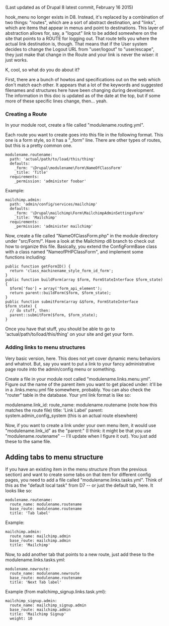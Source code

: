 (Last updated as of Drupal 8 latest commit, February 16 2015)

hook_menu no longer exists in D8. Instead, it's replaced by a combination of two things: "routes", which are a sort of abstract destination, and "links", which are items that appear in menus and point to destinations. This layer of abstraction allows for, say, a "logout" link to be added somewhere on the site that points to a ROUTE for logging out. That route tells you where the actual link destination is, though. That means that if the User system decides to change the Logout URL from "user/logout" to "user/escape", they just make that change in the Route and your link is never the wiser: it just works.

K, cool, so what do you do about it?

First, there are a bunch of howtos and specifications out on the web which don't match each other. It appears that a lot of the keywords and suggested filenames and structures here have been changing during development. The information in this doc is updated as of the date at the top, but if some more of these specific lines change, then... yeah.

### Creating a Route
In your module root, create a file called "modulename.routing.yml".

Each route you want to create goes into this file in the following format. This one is a form style, so it has a "_form" line. There are other types of routes, but this is a pretty common one.

```
modulename.routename:
  path: 'actual/path/to/load/this/thing'
  defaults:
    _form: '\Drupal\modulename\Form\NameOfClassForm'
    _title: 'Title'
  requirements:
    _permission: 'administer foobar'
```
Example:
```
mailchimp.admin:
  path: 'admin/config/services/mailchimp'
  defaults:
    _form: '\Drupal\mailchimp\Form\MailchimpAdminSettingsForm'
    _title: 'Mailchimp'
  requirements:
    _permission: 'administer mailchimp'
```

Now, create a file called "NameOfClassForm.php" in the module directory under "src/Form/". Have a look at the Mailchimp d8 branch to check out how to organize this file. Basically, you extend the ConfigFormBase class with a class named "NameofPHPClassForm", and implement some functions including:
```
public function getFormID() {
  return 'class_machinename_style_form_id_form';
}
public function buildForm(array $form, FormStateInterface $form_state) {
  $form['foo'] = array('form_api_element');
  return parent::buildForm($form, $form_state);
}
public function submitForm(array &$form, FormStateInterface $form_state) {
  // do stuff, then:
  parent::submitForm($form, $form_state);
}
```

Once you have that stuff, you should be able to go to 'actual/path/to/load/this/thing' on your site and get your form.

### Adding links to menu structures

Very basic version, here. This does not yet cover dynamic menu behaviors and whatnot. But, say you want to put a link to your fancy administrative page route into the admin/config menu or something.

Create a file in your module root called "modulename.links.menu.yml". Figure out the name of the parent item you want to get placed under: it'll be in a .links.menu.yml file somewhere, probably. You can also check the "router" table in the database. Your yml link format is like so:

modulename.link_id:
  route_name: modulename.routename (note how this matches the route file)
  title: 'Link Label'
  parent: system.admin_config_system (this is an actual route elsewhere)

Now, if you want to create a link under your own menu item, it would use "modulename.link_id" as the "parent:" (I think: it might be that you use "modulename.routename" -- I'll update when I figure it out). You just add these to the same file.

## Adding tabs to menu structure

If you have an existing item in the menu structure (from the previous section) and want to create some tabs on that item for different config pages, you need to add a file called "modulename.links.tasks.yml". Think of this as the "default local task" from D7 -- or just the default tab, here. It looks like so:
```
modulename.routename:
  route_name: modulename.routename
  base_route: modulename.routename
  title: 'Tab label'
```
Example:
```
mailchimp.admin:
  route_name: mailchimp.admin
  base_route: mailchimp.admin
  title: 'Mailchimp'
```
Now, to add another tab that points to a new route, just add these to the modulename.links.tasks.yml:
```
modulename.newroute:
  route_name: modulename.newroute
  base_route: modulename.routename
  title: 'Next Tab label'
```
Example (from mailchimp_signup.links.task.yml):
```
mailchimp_signup.admin:
  route_name: mailchimp_signup.admin
  base_route: mailchimp.admin
  title: 'Mailchimp Signup'
  weight: 10
```

